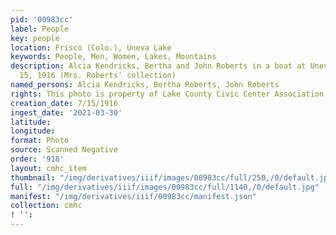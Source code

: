 ```yaml
---
pid: '00983cc'
label: People
key: people
location: Frisco (Colo.), Uneva Lake
keywords: People, Men, Women, Lakes, Mountains
description: Alcia Kendricks, Bertha and John Roberts in a boat at Uneva Lake, July
  15, 1916 (Mrs. Roberts' collection)
named_persons: Alcia Kendricks, Bertha Roberts, John Roberts
rights: This photo is property of Lake County Civic Center Association.
creation_date: 7/15/1916
ingest_date: '2021-03-30'
latitude: 
longitude: 
format: Photo
source: Scanned Negative
order: '918'
layout: cmhc_item
thumbnail: "/img/derivatives/iiif/images/00983cc/full/250,/0/default.jpg"
full: "/img/derivatives/iiif/images/00983cc/full/1140,/0/default.jpg"
manifest: "/img/derivatives/iiif/00983cc/manifest.json"
collection: cmhc
! '': 
---
```

